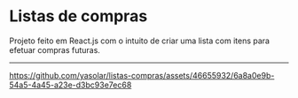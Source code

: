 # Listas de compras

Projeto feito em React.js com o intuito de criar uma lista com itens para efetuar compras futuras.

---

https://github.com/yasolar/listas-compras/assets/46655932/6a8a0e9b-54a5-4a45-a23e-d3bc93e7ec68
